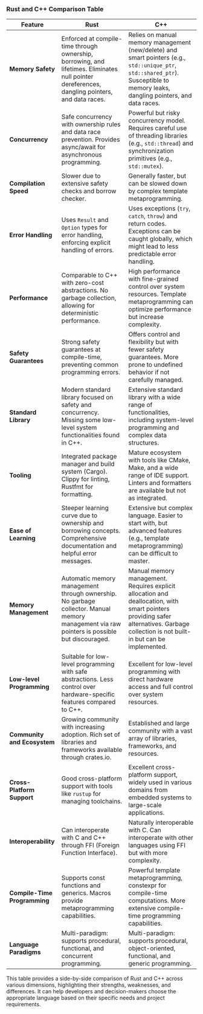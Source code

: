 ### Rust and C++ Comparison Table

| **Feature**                     | **Rust**                                                        | **C++**                                                      |
|---------------------------------|-----------------------------------------------------------------|--------------------------------------------------------------|
| **Memory Safety**               | Enforced at compile-time through ownership, borrowing, and lifetimes. Eliminates null pointer dereferences, dangling pointers, and data races. | Relies on manual memory management (new/delete) and smart pointers (e.g., `std::unique_ptr`, `std::shared_ptr`). Susceptible to memory leaks, dangling pointers, and data races. |
| **Concurrency**                 | Safe concurrency with ownership rules and data race prevention. Provides async/await for asynchronous programming. | Powerful but risky concurrency model. Requires careful use of threading libraries (e.g., `std::thread`) and synchronization primitives (e.g., `std::mutex`). |
| **Compilation Speed**           | Slower due to extensive safety checks and borrow checker.        | Generally faster, but can be slowed down by complex template metaprogramming. |
| **Error Handling**              | Uses `Result` and `Option` types for error handling, enforcing explicit handling of errors. | Uses exceptions (`try`, `catch`, `throw`) and return codes. Exceptions can be caught globally, which might lead to less predictable error handling. |
| **Performance**                 | Comparable to C++ with zero-cost abstractions. No garbage collection, allowing for deterministic performance. | High performance with fine-grained control over system resources. Template metaprogramming can optimize performance but increase complexity. |
| **Safety Guarantees**           | Strong safety guarantees at compile-time, preventing common programming errors. | Offers control and flexibility but with fewer safety guarantees. More prone to undefined behavior if not carefully managed. |
| **Standard Library**            | Modern standard library focused on safety and concurrency. Missing some low-level system functionalities found in C++. | Extensive standard library with a wide range of functionalities, including system-level programming and complex data structures. |
| **Tooling**                     | Integrated package manager and build system (Cargo). Clippy for linting, Rustfmt for formatting. | Mature ecosystem with tools like CMake, Make, and a wide range of IDE support. Linters and formatters are available but not as integrated. |
| **Ease of Learning**            | Steeper learning curve due to ownership and borrowing concepts. Comprehensive documentation and helpful error messages. | Extensive but complex language. Easier to start with, but advanced features (e.g., template metaprogramming) can be difficult to master. |
| **Memory Management**           | Automatic memory management through ownership. No garbage collector. Manual memory management via raw pointers is possible but discouraged. | Manual memory management. Requires explicit allocation and deallocation, with smart pointers providing safer alternatives. Garbage collection is not built-in but can be implemented. |
| **Low-level Programming**       | Suitable for low-level programming with safe abstractions. Less control over hardware-specific features compared to C++. | Excellent for low-level programming with direct hardware access and full control over system resources. |
| **Community and Ecosystem**     | Growing community with increasing adoption. Rich set of libraries and frameworks available through crates.io. | Established and large community with a vast array of libraries, frameworks, and resources. |
| **Cross-Platform Support**      | Good cross-platform support with tools like `rustup` for managing toolchains. | Excellent cross-platform support, widely used in various domains from embedded systems to large-scale applications. |
| **Interoperability**            | Can interoperate with C and C++ through FFI (Foreign Function Interface). | Naturally interoperable with C. Can interoperate with other languages using FFI but with more complexity. |
| **Compile-Time Programming**    | Supports const functions and generics. Macros provide metaprogramming capabilities. | Powerful template metaprogramming, constexpr for compile-time computations. More extensive compile-time programming capabilities. |
| **Language Paradigms**          | Multi-paradigm: supports procedural, functional, and concurrent programming. | Multi-paradigm: supports procedural, object-oriented, functional, and generic programming. |

This table provides a side-by-side comparison of Rust and C++ across various dimensions, highlighting their strengths, weaknesses, and differences. It can help developers and decision-makers choose the appropriate language based on their specific needs and project requirements.
